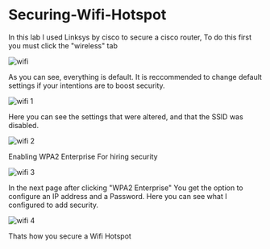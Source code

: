 # Securing-Wifi-Hotspot
In this lab I used Linksys by cisco to secure a cisco router,
To do this first you must click the "wireless" tab

![wifi](https://github.com/user-attachments/assets/2de2cf57-40b0-485a-a4d4-9e26a0fa740a)

As you can see, everything is default.
It is reccommended to change default settings if your intentions are to boost security.

![wifi 1](https://github.com/user-attachments/assets/49e9b382-00b6-4790-92c0-c1a889e105a6)

Here you can see the settings that were altered, and that the SSID was disabled.

![wifi 2](https://github.com/user-attachments/assets/6e04c6f1-7195-4d0c-9cfd-47687efdadbc)

Enabling WPA2 Enterprise For hiring security

![wifi 3](https://github.com/user-attachments/assets/4b608166-2952-48f8-8da1-d157d41db27e)

In the next page after clicking "WPA2 Enterprise" You get the option to configure an IP address and a Password.
Here you can see what I configured to add security. 

![wifi 4](https://github.com/user-attachments/assets/80fe4c3b-f28e-45c6-af22-0b2146ed695c)

Thats how you secure a Wifi Hotspot







